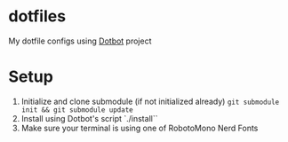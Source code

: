 # dotfiles
My dotfile configs using [Dotbot](https://github.com/anishathalye/dotbot) project

# Setup

1. Initialize and clone submodule (if not initialized already)
    `git submodule init && git submodule update`
2. Install using Dotbot's script
    `./install``
3. Make sure your terminal is using one of RobotoMono Nerd Fonts